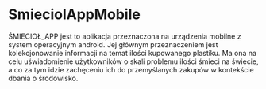 # SmieciolAppMobile

ŚMIECIOŁ_APP jest to aplikacja przeznaczona na urządzenia mobilne z system operacyjnym android. Jej głównym przeznaczeniem jest kolekcjonowanie informacji na temat ilości kupowanego plastiku. Ma ona na celu uświadomienie użytkowników o skali problemu ilości śmieci na świecie, a co za tym idzie zachęceniu ich do przemyślanych zakupów w kontekście dbania o środowisko.
